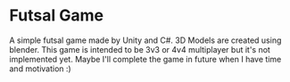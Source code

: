 # Futsal Game
A simple futsal game made by Unity and C#.
3D Models are created using blender.
This game is intended to be 3v3 or 4v4 multiplayer but it's not implemented yet.
Maybe I'll complete the game in future when I have time and motivation :)